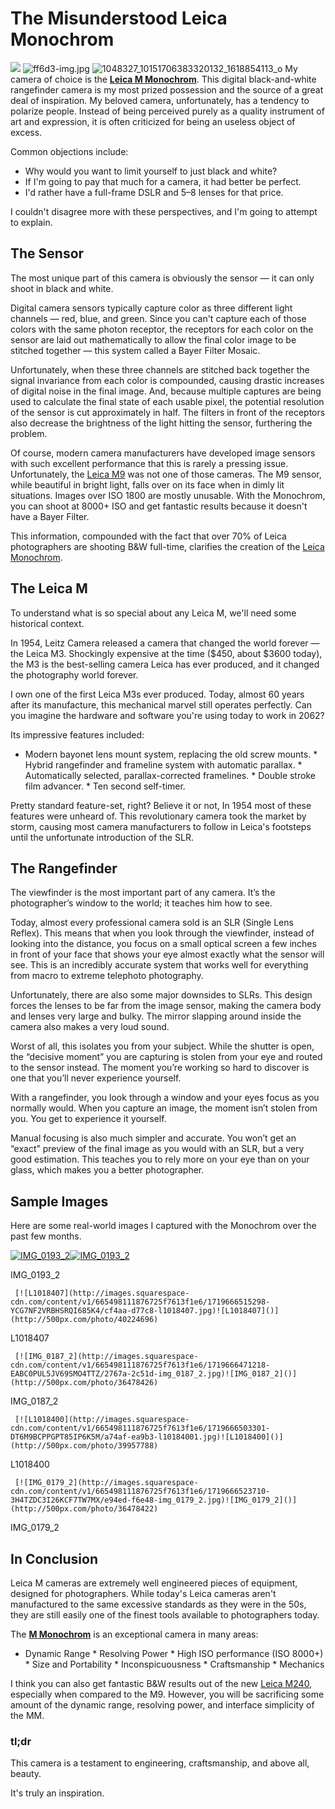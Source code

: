 # The Misunderstood Leica Monochrom

 ![](https://images.squarespace-cdn.com/content/v1/665498111876725f7613f1e6/1719666469848-VPGMZWK1NYPB8RQRM3BY/24205-img.jpg)      ![ff6d3-img.jpg](http://images.squarespace-cdn.com/content/v1/665498111876725f7613f1e6/1719666453105-1CATA9UJ2LL770H9LZY0/5b456-ff6d3-img.jpg)    ![1048327_10151706383320132_1618854113_o](http://images.squarespace-cdn.com/content/v1/665498111876725f7613f1e6/1719666464014-OMCT9621VMU6HIZZ6ZOQ/140f3-075b4-1048327_10151706383320132_1618854113_o.jpg)   My camera of choice is the [**Leica M Monochrom**](http://www.amazon.com/gp/product/B0082ES6HA/ref=as_li_ss_tl?ie=UTF8&camp=1789&creative=390957&creativeASIN=B0082ES6HA&linkCode=as2&tag=bookforkind-20). This digital black\-and\-white rangefinder camera is my most prized possession and the source of a great deal of inspiration. My beloved camera, unfortunately, has a tendency to polarize people. Instead of being perceived purely as a quality instrument of art and expression, it is often criticized for being an useless object of excess.

 Common objections include:

 * Why would you want to limit yourself to just black and white?
* If I'm going to pay that much for a camera, it had better be perfect.
* I'd rather have a full\-frame DSLR and 5–8 lenses for that price.

 I couldn't disagree more with these perspectives, and I'm going to attempt to explain.

 ## The Sensor

 The most unique part of this camera is obviously the sensor — it can only shoot in black and white.

 Digital camera sensors typically capture color as three different light channels — red, blue, and green. Since you can't capture each of those colors with the same photon receptor, the receptors for each color on the sensor are laid out mathematically to allow the final color image to be stitched together — this system called a Bayer Filter Mosaic.

 Unfortunately, when these three channels are stitched back together the signal invariance from each color is compounded, causing drastic increases of digital noise in the final image. And, because multiple captures are being used to calculate the final state of each usable pixel, the potential resolution of the sensor is cut approximately in half. The filters in front of the receptors also decrease the brightness of the light hitting the sensor, furthering the problem.

 Of course, modern camera manufacturers have developed image sensors with such excellent performance that this is rarely a pressing issue. Unfortunately, the [Leica M9](http://www.amazon.com/gp/product/B002NX13LC/ref=as_li_ss_tl?ie=UTF8&camp=1789&creative=390957&creativeASIN=B002NX13LC&linkCode=as2&tag=bookforkind-20) was not one of those cameras. The M9 sensor, while beautiful in bright light, falls over on its face when in dimly lit situations. Images over ISO 1800 are mostly unusable. With the Monochrom, you can shoot at 8000\+ ISO and get fantastic results because it doesn't have a Bayer Filter.

 This information, compounded with the fact that over 70% of Leica photographers are shooting B\&W full\-time, clarifies the creation of the [Leica Monochrom](http://www.amazon.com/gp/product/B0082ES6HA/ref=as_li_ss_tl?ie=UTF8&camp=1789&creative=390957&creativeASIN=B0082ES6HA&linkCode=as2&tag=bookforkind-20).

 ## The Leica M

 To understand what is so special about any Leica M, we'll need some historical context.

 In 1954, Leitz Camera released a camera that changed the world forever — the Leica M3\. Shockingly expensive at the time ($450, about $3600 today), the M3 is the best\-selling camera Leica has ever produced, and it changed the photography world forever.

 I own one of the first Leica M3s ever produced. Today, almost 60 years after its manufacture, this mechanical marvel still operates perfectly. Can you imagine the hardware and software you're using today to work in 2062?

 Its impressive features included:

 * Modern bayonet lens mount system, replacing the old screw mounts. \* Hybrid rangefinder and frameline system with automatic parallax. \* Automatically selected, parallax\-corrected framelines. \* Double stroke film advancer. \* Ten second self\-timer.

 Pretty standard feature\-set, right? Believe it or not, In 1954 most of these features were unheard of. This revolutionary camera took the market by storm, causing most camera manufacturers to follow in Leica's footsteps until the unfortunate introduction of the SLR.

 ## The Rangefinder

 The viewfinder is the most important part of any camera. It’s the photographer’s window to the world; it teaches him how to see.

 Today, almost every professional camera sold is an SLR (Single Lens Reflex). This means that when you look through the viewfinder, instead of looking into the distance, you focus on a small optical screen a few inches in front of your face that shows your eye almost exactly what the sensor will see. This is an incredibly accurate system that works well for everything from macro to extreme telephoto photography.

 Unfortunately, there are also some major downsides to SLRs. This design forces the lenses to be far from the image sensor, making the camera body and lenses very large and bulky. The mirror slapping around inside the camera also makes a very loud sound.

 Worst of all, this isolates you from your subject. While the shutter is open, the “decisive moment” you are capturing is stolen from your eye and routed to the sensor instead. The moment you’re working so hard to discover is one that you’ll never experience yourself.

 With a rangefinder, you look through a window and your eyes focus as you normally would. When you capture an image, the moment isn’t stolen from you. You get to experience it yourself.

 Manual focusing is also much simpler and accurate. You won’t get an “exact” preview of the final image as you would with an SLR, but a very good estimation. This teaches you to rely more on your eye than on your glass, which makes you a better photographer.

 ## Sample Images

 Here are some real\-world images I captured with the Monochrom over the past few months.

   [![IMG_0193_2](http://images.squarespace-cdn.com/content/v1/665498111876725f7613f1e6/1719666521683-XQL3FQKLAYBXIGGMY1OQ/e732c-0408c-img_0193_2.jpg)![IMG_0193_2]()](http://500px.com/photo/37684704)

 IMG\_0193\_2

     [![L1018407](http://images.squarespace-cdn.com/content/v1/665498111876725f7613f1e6/1719666515298-YCG7NF2VRBHSRQI685K4/cf4aa-d77c8-l1018407.jpg)![L1018407]()](http://500px.com/photo/40224696)

 L1018407

     [![IMG_0187_2](http://images.squarespace-cdn.com/content/v1/665498111876725f7613f1e6/1719666471218-EABC0PUL5JV69SMO4TTZ/2767a-2c51d-img_0187_2.jpg)![IMG_0187_2]()](http://500px.com/photo/36478426)

 IMG\_0187\_2

     [![L1018400](http://images.squarespace-cdn.com/content/v1/665498111876725f7613f1e6/1719666503301-DT6M9BCPPGPT85IP6K5M/a74af-ea9b3-l10184001.jpg)![L1018400]()](http://500px.com/photo/39957788)

 L1018400

     [![IMG_0179_2](http://images.squarespace-cdn.com/content/v1/665498111876725f7613f1e6/1719666523710-3H4TZDC3I26KCF7TW7MX/e94ed-f6e48-img_0179_2.jpg)![IMG_0179_2]()](http://500px.com/photo/36478422)

 IMG\_0179\_2

   ## In Conclusion

 Leica M cameras are extremely well engineered pieces of equipment, designed for photographers. While today's Leica cameras aren't manufactured to the same excessive standards as they were in the 50s, they are still easily one of the finest tools available to photographers today.

 The [**M Monochrom**](http://www.amazon.com/gp/product/B0082ES6HA/ref=as_li_ss_tl?ie=UTF8&camp=1789&creative=390957&creativeASIN=B0082ES6HA&linkCode=as2&tag=bookforkind-20) is an exceptional camera in many areas:

 * Dynamic Range \* Resolving Power \* High ISO performance (ISO 8000\+) \* Size and Portability \* Inconspicuousness \* Craftsmanship \* Mechanics

 I think you can also get fantastic B\&W results out of the new [Leica M240](http://www.amazon.com/gp/product/B009FQSXYA/ref=as_li_ss_tl?ie=UTF8&camp=1789&creative=390957&creativeASIN=B009FQSXYA&linkCode=as2&tag=bookforkind-20), especially when compared to the M9\. However, you will be sacrificing some amount of the dynamic range, resolving power, and interface simplicity of the MM.

 ### tl;dr

 This camera is a testament to engineering, craftsmanship, and above all, beauty.

 It's truly an inspiration.
